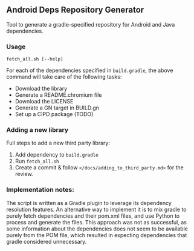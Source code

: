 Android Deps Repository Generator
---------------------------------

Tool to generate a gradle-specified repository for Android and Java
dependencies.

### Usage

    fetch_all.sh [--help]

For each of the dependencies specified in `build.gradle`, the above command
will take care of the following tasks:

- Download the library
- Generate a README.chromium file
- Download the LICENSE
- Generate a GN target in BUILD.gn
- Set up a CIPD package (TODO)

### Adding a new library
Full steps to add a new third party library:

1. Add dependency to `build.gradle`
2. Run `fetch_all.sh`
3. Create a commit & follow `</docs/adding_to_third_party.md>` for the review.

### Implementation notes:
The script is written as a Gradle plugin to leverage its dependency resolution
features. An alternative way to implement it is to mix gradle to purely fetch
dependencies and their pom.xml files, and use Python to process and generate
the files. This approach was not as successful, as some information about the
dependencies does not seem to be available purely from the POM file, which
resulted in expecting dependencies that gradle considered unnecessary.
